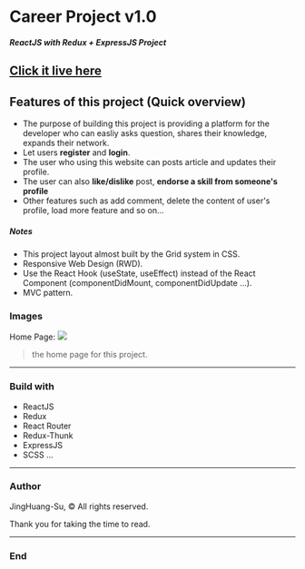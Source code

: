 # Career Project v1.0

##### ReactJS with Redux + ExpressJS Project

## **[Click it live here](https://sharingknowledge.herokuapp.com 'Click it live here')**

## Features of this project (Quick overview)

- The purpose of building this project is providing a platform for the developer who can easliy asks question, shares their knowledge, expands their network.
- Let users **register** and **login**.
- The user who using this website can posts article and updates their profile.
- The user can also **like/dislike** post, **endorse a skill from someone's profile**
- Other features such as add comment, delete the content of user's profile, load more feature and so on...

##### Notes

- This project layout almost built by the Grid system in CSS.
- Responsive Web Design (RWD).
- Use the React Hook (useState, useEffect) instead of the React Component (componentDidMount, componentDidUpdate ...).
- MVC pattern.

### Images

Home Page:
![](https://i.imgur.com/0HCkYzU.png)

> the home page for this project.

---

### Build with

- ReactJS
- Redux
- React Router
- Redux-Thunk
- ExpressJS
- SCSS ...

---

### Author

JingHuang-Su, &copy; All rights reserved.

Thank you for taking the time to read.

---

### End
